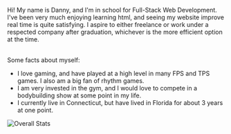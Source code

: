 Hi! My name is Danny, and I'm in school for Full-Stack Web Development. I've been very much enjoying learning html, and seeing my website improve real time is quite satisfying. I aspire to either freelance or work under a respected company after graduation, whichever is the more efficient option at the time. 

</br> Some facts about myself: </br>
<ul>
  <li>I love gaming, and have played at a high level in many FPS and TPS games. I also am a big fan of rhythm games.</li>
  <li>I am very invested in the gym, and I would love to compete in a bodybuilding show at some point in my life.</li>
  <li>I currently live in Connecticut, but have lived in Florida for about 3 years at one point.</li>
</ul>




![Overall Stats](https://github-readme-stats.vercel.app/api?username=dclane5551&count_private=true&show_icons=true&hide=contribs)
